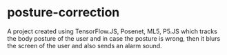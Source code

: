# posture-correction
A project created using TensorFlow.JS, Posenet, ML5, P5.JS which tracks the body posture of the user and in case the posture is wrong, then it blurs the screen of the user and also sends an alarm sound.
